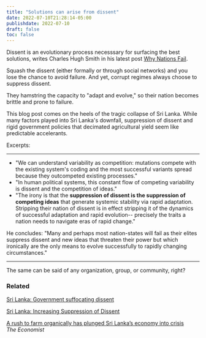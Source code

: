 ```yaml
---
title: "Solutions can arise from dissent"
date: 2022-07-10T21:28:14-05:00
publishdate: 2022-07-10
draft: false
toc: false
---
```


Dissent is an evolutionary process necesssary for surfacing the best solutions, writes Charles Hugh Smith in his latest post <a href="http://charleshughsmith.blogspot.com/2022/07/why-nations-fail.html" target="blank">Why Nations Fail</a>. 

Squash the dissent (either formally or through social networks) and you lose the chance to avoid failure. And yet, corrupt regimes always choose to suppress dissent. 

They hamstring the capacity to "adapt and evolve," so their nation becomes brittle and prone to failure. 

This blog post comes on the heels of the tragic collapse of Sri Lanka. While many factors played into Sri Lanka's downfall, suppression of dissent and rigid government policies that decimated agricultural yield seem like predictable accelerants.

Excerpts:

<hr/>

* "We can understand variability as competition: mutations compete with the existing system's coding and the most successful variants spread because they outcompeted existing processes."
* "In human political systems, this constant flow of competing variability is dissent and the competition of ideas."
* "The irony is that the <strong>suppression of dissent is the suppression of competing ideas</strong> that generate systemic stability via rapid adaptation. Stripping their nation of dissent is in effect stripping it of the dynamics of successful adaptation and rapid evolution-- precisely the traits a nation needs to navigate eras of rapid change."

He concludes: "Many and perhaps most nation-states will fail as their elites suppress dissent and new ideas that threaten their power but which ironically are the only means to evolve successfully to rapidly changing circumstances."

<hr/>

The same can be said of any organization, group, or community, right?


### Related 

<a href="https://www.amnesty.org/en/latest/news/2021/02/sri-lanka-government-suffocating-dissent-and-obstructing-justice-for-historic-crimes-says-amnesty-report/" target="blank">Sri Lanka: Government suffocating dissent</a>

<a href="https://www.hrw.org/news/2020/08/08/sri-lanka-increasing-suppression-dissent" target="blank">Sri Lanka: Increasing Suppression of Dissent</a>

<a href="https://www.economist.com/asia/2021/10/16/a-rush-to-farm-organically-has-plunged-sri-lankas-economy-into-crisis" target="blank">A rush to farm organically has plunged Sri Lanka’s economy into crisis</a> <br/>
<em>The Economist</em>

